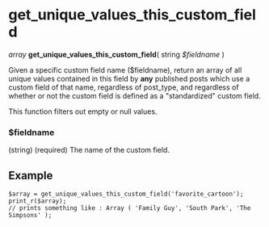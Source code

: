 # get\_unique\_values\_this\_custom\_field #

_array_ **get\_unique\_values\_this\_custom\_field**( string _$fieldname_ )

Given a specific custom field name ($fieldname), return an array of all unique
values contained in this field by **any** published posts which use a custom field
of that name, regardless of post\_type, and regardless of whether or not the custom
field is defined as a "standardized" custom field.

This function filters out empty or null values.

### $fieldname ###
(string) (required) The name of the custom field.

## Example ##

```
$array = get_unique_values_this_custom_field('favorite_cartoon');
print_r($array);
// prints something like : Array ( 'Family Guy', 'South Park', 'The Simpsons' );
```